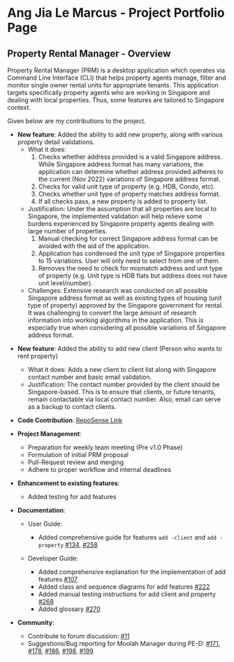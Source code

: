 # Ang Jia Le Marcus - Project Portfolio Page

## Property Rental Manager - Overview
Property Rental Manager (PRM) is a desktop application which operates via Command Line Interface (CLI) that helps property agents manage, filter and monitor single owner rental units for appropriate tenants. This application targets specifically property agents who are working in Singapore and dealing with local properties. Thus, some features are tailored to Singapore context. 

Given below are my contributions to the project.

- **New feature**: Added the ability to add new property, along with various property detail validations.
    - What it does: 
      1. Checks whether address provided is a valid Singapore address. While Singapore address format has many variations, the application can determine whether address provided adheres to the current (Nov 2022) variations of Singapore address format.
      2. Checks for valid unit type of property (e.g. HDB, Condo, etc).
      3. Checks whether unit type of property matches address format.
      4. If all checks pass, a new property is added to property list.
    - Justification: Under the assumption that all properties are local to Singapore, the implemented validation will help relieve some burdens experienced by Singapore property agents dealing with large number of properties.
      1. Manual checking for correct Singapore address format can be avoided with the aid of the application.
      2. Application has condensed the unit type of Singapore properties to 15 variations. User will only need to select from one of them.
      3. Removes the need to check for mismatch address and unit type of property (e.g. Unit type is HDB flats but address does not have unit level/number).
    - Challenges: Extensive research was conducted on all possible Singapore address format as well as existing types of housing (unit type of property) approved by the Singapore government for rental. It was challenging to convert the large amount of research information into working algorithms in the application. This is especially true when considering all possible variations of Singapore address format. 

<div style="page-break-after: always;"></div>

-  **New feature**: Added the ability to add new client (Person who wants to rent property)
    - What it does: Adds a new client to client list along with Singapore contact number and basic email validation.
    - Justification: The contact number provided by the client should be Singapore-based. This is to ensure that clients, or future tenants, remain contactable via local contact number. Also, email can serve as a backup to contact clients.


- **Code Contribution**: [RepoSense Link](https://nus-cs2113-ay2223s1.github.io/tp-dashboard/?search=OVReader&sort=groupTitle&sortWithin=title&timeframe=commit&mergegroup=&groupSelect=groupByRepos&breakdown=true&checkedFileTypes=docs~functional-code~test-code~other&since=2022-09-16&tabOpen=true&tabType=authorship&tabAuthor=OVReader&tabRepo=AY2223S1-CS2113-F11-1%2Ftp%5Bmaster%5D&authorshipIsMergeGroup=false&authorshipFileTypes=docs~functional-code~test-code&authorshipIsBinaryFileTypeChecked=false&authorshipIsIgnoredFilesChecked=false)


- **Project Management**:
    - Preparation for weekly team meeting (Pre v1.0 Phase)
    - Formulation of initial PRM proposal
    - Pull-Request review and merging
    - Adhere to proper workflow and internal deadlines


- **Enhancement to existing features**:
    - Added testing for add features


- **Documentation**:
    - User Guide:
      * Added comprehensive guide for features `add -client` and `add -property` [#134](https://github.com/AY2223S1-CS2113-F11-1/tp/pull/134), [#258](https://github.com/AY2223S1-CS2113-F11-1/tp/pull/258)

    - Developer Guide:
        * Added comprehensive explanation for the implementation of add features [#107](https://github.com/AY2223S1-CS2113-F11-1/tp/pull/107)
        * Added class and sequence diagrams for add features [#222](https://github.com/AY2223S1-CS2113-F11-1/tp/pull/222)
        * Added manual testing instructions for add client and property [#268](https://github.com/AY2223S1-CS2113-F11-1/tp/pull/268)
        * Added glossary [#270](https://github.com/AY2223S1-CS2113-F11-1/tp/pull/270)


- **Community**:
    - Contribute to forum discussion: [#11](https://github.com/nus-cs2113-AY2223S1/forum/issues/11)
    - Suggestions/Bug reporting for Moolah Manager during PE-D: [#171](https://github.com/AY2223S1-CS2113-W12-2/tp/issues/171), [#178](https://github.com/AY2223S1-CS2113-W12-2/tp/issues/178), [#186](https://github.com/AY2223S1-CS2113-W12-2/tp/issues/186), [#198](https://github.com/AY2223S1-CS2113-W12-2/tp/issues/198), [#199](https://github.com/AY2223S1-CS2113-W12-2/tp/issues/199)
